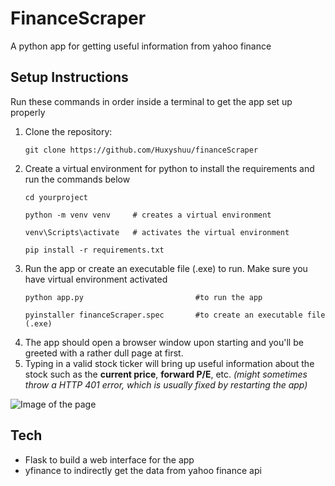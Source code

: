 # FinanceScraper
A python app for getting useful information from yahoo finance

## Setup Instructions
Run these commands in order inside a terminal to get the app set up properly
1. Clone the repository:
   ```
   git clone https://github.com/Huxyshuu/financeScraper
   ```
2. Create a virtual environment for python to install the requirements and run the commands below
   ``` 
   cd yourproject

   python -m venv venv     # creates a virtual environment

   venv\Scripts\activate   # activates the virtual environment

   pip install -r requirements.txt
   ```
3. Run the app or create an executable file (.exe) to run. Make sure you have virtual environment activated
   ```
   python app.py                         #to run the app

   pyinstaller financeScraper.spec       #to create an executable file (.exe)
   ```
4. The app should open a browser window upon starting and you'll be greeted with a rather dull page at first.
5. Typing in a valid stock ticker will bring up useful information about the stock such as the **current price**, **forward P/E**, etc. *(might sometimes throw a HTTP 401 error, which is usually fixed by restarting the app)*

![Image of the page](https://i.imgur.com/GtFJGTV.png)

## Tech
- Flask to build a web interface for the app
- yfinance to indirectly get the data from yahoo finance api 
